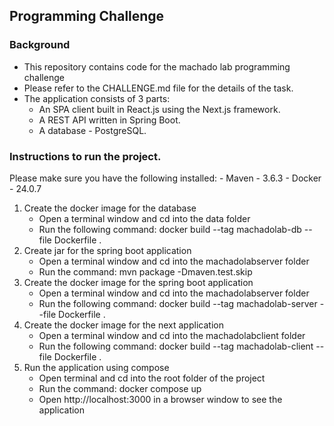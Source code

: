 ## Programming Challenge

### Background
- This repository contains code for the machado lab programming challenge
- Please refer to the CHALLENGE.md file for the details of the task.
- The application consists of 3 parts:
    - An SPA client built in React.js using the Next.js framework.
    - A REST API written in Spring Boot.
    - A database - PostgreSQL.

### Instructions to run the project.
Please make sure you have the following installed:
    - Maven - 3.6.3
    - Docker - 24.0.7

1. Create the docker image for the database
    - Open a terminal window and cd into the data folder
    - Run the following command: docker build --tag machadolab-db --file Dockerfile .
2. Create jar for the spring boot application
    - Open a terminal window and cd into the machadolabserver folder
    - Run the command: mvn package -Dmaven.test.skip
3. Create the docker image for the spring boot application
    - Open a terminal window and cd into the machadolabserver folder
    - Run the following command: docker build --tag machadolab-server --file Dockerfile .
4. Create the docker image for the next application
    - Open a terminal window and cd into the machadolabclient folder
    - Run the following command: docker build --tag machadolab-client --file Dockerfile .
5. Run the application using compose
    - Open terminal and cd into the root folder of the project
    - Run the command: docker compose up
    - Open http://localhost:3000 in a browser window to see the application